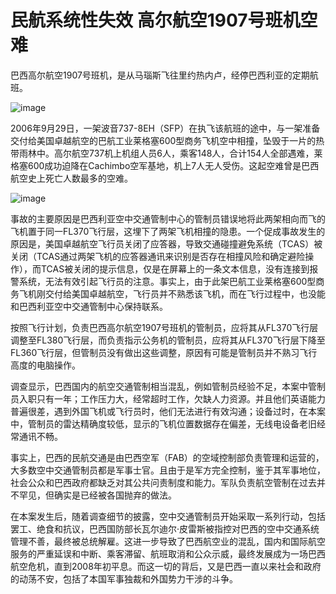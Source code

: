 # 民航系统性失效 高尔航空1907号班机空难

巴西高尔航空1907号班机，是从马瑙斯飞往里约热内卢，经停巴西利亚的定期航班。

![image](https://github.com/user-attachments/assets/70e27319-dfc2-42e3-9928-befed8c93531)


2006年9月29日，一架波音737-8EH（SFP）在执飞该航班的途中，与一架准备交付给美国卓越航空的巴航工业莱格塞600型商务飞机空中相撞，坠毁于一片的热带雨林中。高尔航空737机上机组人员6人，乘客148人，合计154人全部遇难，莱格塞600成功迫降在Cachimbo空军基地，机上7人无人受伤。这起空难曾是巴西航空史上死亡人数最多的空难。

![image](https://github.com/user-attachments/assets/4f7f743b-29d7-43fe-9bb2-0f6b0cca9474)


事故的主要原因是巴西利亚空中交通管制中心的管制员错误地将此两架相向而飞的飞机置于同一FL370飞行层，这埋下了两架飞机相撞的隐患。一个促成事故发生的原因是，美国卓越航空飞行员关闭了应答器，导致交通碰撞避免系统（TCAS）被关闭（TCAS通过两架飞机的应答器通讯来识别是否存在相撞风险和确定避险操作），而TCAS被关闭的提示信息，仅是在屏幕上的一条文本信息，没有连接到报警系统，无法有效引起飞行员的注意。事实上，由于此架巴航工业莱格塞600型商务飞机刚交付给美国卓越航空，飞行员并不熟悉该飞机，而在飞行过程中，也没能和巴西利亚空中交通管制中心保持联系。

按照飞行计划，负责巴西高尔航空1907号班机的管制员，应将其从FL370飞行层调整至FL380飞行层，而负责指示公务机的管制员，应将其从FL370飞行层下降至FL360飞行层，但管制员没有做出这些调整，原因有可能是管制员并不熟习飞行高度的电脑操作。

调查显示，巴西国内的航空交通管制相当混乱，例如管制员经验不足，本案中管制员入职只有一年；工作压力大，经常超时工作，欠缺人力资源。并且他们英语能力普遍很差，遇到外国飞机或飞行员时，他们无法进行有效沟通；设备过时，在本案中，管制员的雷达精确度较低，显示的飞机位置数据存在偏差，无线电设备老旧经常通讯不畅。

事实上，巴西的民航交通是由巴西空军（FAB）的空域控制部负责管理和运营的，大多数空中交通管制员都是军事士官。且由于是军方完全控制，鉴于其军事地位，社会公众和巴西政府都缺乏对其公共问责制度和能力。军队负责航空管制在过去并不罕见，但确实是已经被各国抛弃的做法。

在本案发生后，随着调查细节的披露，空中交通管制员开始采取一系列行动，包括罢工、绝食和抗议，巴西国防部长瓦尔迪尔·皮雷斯被指控对巴西的空中交通系统管理不善，最终被总统解雇。这进一步导致了巴西航空业的混乱，国内和国际航空服务的严重延误和中断、乘客滞留、航班取消和公众示威，最终发展成为一场巴西航空危机，直到2008年初平息。而这一切的背后，又是巴西一直以来社会和政府的动荡不安，包括了本国军事独裁和外国势力干涉的斗争。
